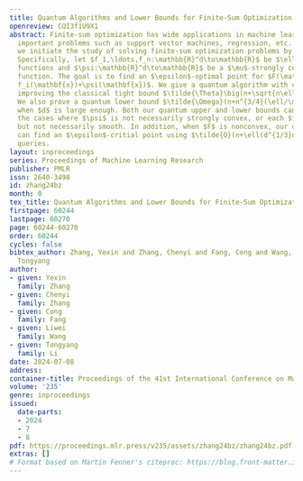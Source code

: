 ```yaml
---
title: Quantum Algorithms and Lower Bounds for Finite-Sum Optimization
openreview: CQI3f1U9X1
abstract: Finite-sum optimization has wide applications in machine learning, covering
  important problems such as support vector machines, regression, etc. In this paper,
  we initiate the study of solving finite-sum optimization problems by quantum computing.
  Specifically, let $f_1,\ldots,f_n:\mathbb{R}^d\to\mathbb{R}$ be $\ell$-smooth convex
  functions and $\psi:\mathbb{R}^d\to\mathbb{R}$ be a $\mu$-strongly convex proximal
  function. The goal is to find an $\epsilon$-optimal point for $F(\mathbf{x})=\frac{1}{n}\sum_{i=1}^n
  f_i(\mathbf{x})+\psi(\mathbf{x})$. We give a quantum algorithm with complexity $\tilde{O}\big(n+\sqrt{d}+\sqrt{\ell/\mu}\big(n^{1/3}d^{1/3}+n^{-2/3}d^{5/6}\big)\big)$,
  improving the classical tight bound $\tilde{\Theta}\big(n+\sqrt{n\ell/\mu}\big)$.
  We also prove a quantum lower bound $\tilde{\Omega}(n+n^{3/4}(\ell/\mu)^{1/4})$
  when $d$ is large enough. Both our quantum upper and lower bounds can extend to
  the cases where $\psi$ is not necessarily strongly convex, or each $f_i$ is Lipschitz
  but not necessarily smooth. In addition, when $F$ is nonconvex, our quantum algorithm
  can find an $\epsilon$-critial point using $\tilde{O}(n+\ell(d^{1/3}n^{1/3}+\sqrt{d})/\epsilon^2)$
  queries.
layout: inproceedings
series: Proceedings of Machine Learning Research
publisher: PMLR
issn: 2640-3498
id: zhang24bz
month: 0
tex_title: Quantum Algorithms and Lower Bounds for Finite-Sum Optimization
firstpage: 60244
lastpage: 60270
page: 60244-60270
order: 60244
cycles: false
bibtex_author: Zhang, Yexin and Zhang, Chenyi and Fang, Cong and Wang, Liwei and Li,
  Tongyang
author:
- given: Yexin
  family: Zhang
- given: Chenyi
  family: Zhang
- given: Cong
  family: Fang
- given: Liwei
  family: Wang
- given: Tongyang
  family: Li
date: 2024-07-08
address:
container-title: Proceedings of the 41st International Conference on Machine Learning
volume: '235'
genre: inproceedings
issued:
  date-parts:
  - 2024
  - 7
  - 8
pdf: https://proceedings.mlr.press/v235/assets/zhang24bz/zhang24bz.pdf
extras: []
# Format based on Martin Fenner's citeproc: https://blog.front-matter.io/posts/citeproc-yaml-for-bibliographies/
---
```


